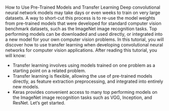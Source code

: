 How to Use Pre-Trained Models and
Transfer Learning
Deep convolutional neural network models may take days or even weeks to train on very large
datasets. A way to short-cut this process is to re-use the model weights from pre-trained
models that were developed for standard computer vision benchmark datasets, such as the
ImageNet image recognition tasks. Top performing models can be downloaded and used directly,
or integrated into a new model for your own computer vision problems. In this tutorial, you
will discover how to use transfer learning when developing convolutional neural networks for
computer vision applications. After reading this tutorial, you will know:
- Transfer learning involves using models trained on one problem as a starting point on a
related problem.
- Transfer learning is flexible, allowing the use of pre-trained models directly, as feature
extraction preprocessing, and integrated into entirely new models.
- Keras provides convenient access to many top performing models on the ImageNet image
recognition tasks such as VGG, Inception, and ResNet.
Let’s get started.
